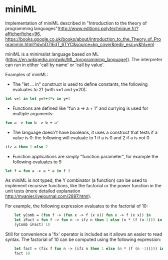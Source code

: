 # miniML

Implementation of miniML described in "Introduction to the theory of programming languages"(http://www.editions.polytechnique.fr/?afficherfiche=96, https://books.google.co.uk/books/about/Introduction_to_the_Theory_of_Programmin.html?id=hD7IEdT_6TYC&source=kp_cover&redir_esc=y&hl=en)

miniML is a minimalist language based on ML (https://en.wikipedia.org/wiki/ML_(programming_language)).
The interpreter can run in either 'call by name' or 'call by value'.

Examples of miniML:
* The "let ... in" construct is used to define constants, the following evaluates to 21 (with v=1 and y=20):
```ml
let v=1 in let y=5+4*v in y+1
```
* Functions are defined like "fun a -> a + 1" and currying is used for multiple arguments: 
```ml
fun a -> fun b -> b + a"
```
* The language doesn't have booleans, it uses a construct that tests if a value is 0:  the following will evaluate to 1 if a is 0 and 2 if a is not 0
```ml
ifz a then 1 else 2
```
* Function applications are simply "function parameter", for example the following evaluates to 9
```ml
let f = fun a -> a * a in f 3
```
As miniML is not typed, the Y combinator (a function) can be used to implement recursive functions, like the factorial or the power function in the unit tests (more detailed explanation http://mvanier.livejournal.com/2897.html).

For example, the following expression evaluates to the factorial of 10:
```ml
    let yComb = (fun f -> (fun x -> f (x x)) fun x -> f (x x)) in 
    let iFact = fun f -> fun n -> ifz n then 1 else (n * (f (n-1))) in
    (yComb iFact) 10
```
    
Still for convenience a 'fix' operator is included as it allows an easier to read syntax. The factorial of 10 can be computed using the following expression:
```ml
    let fact = (fix f fun n -> (ifz n then 1 else (n * (f (n -1))))) in
    fact 10
```
 
